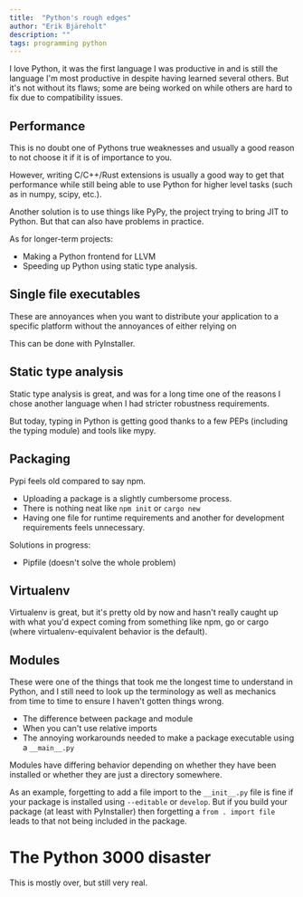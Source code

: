 ```yaml
---
title:  "Python's rough edges"
author: "Erik Bjäreholt"
description: ""
tags: programming python
---
```


<!-- Alternative titles:
    - Python weirdness
    - Warning: This Python has rough edges.
-->

I love Python, it was the first language I was productive in and is still the language I'm most productive in despite having learned several others. But it's not without its flaws; some are being worked on while others are hard to fix due to compatibility issues.


## Performance

This is no doubt one of Pythons true weaknesses and usually a good reason to not choose it if it is of importance to you.

However, writing C/C++/Rust extensions is usually a good way to get that performance while still being able to use Python for higher level tasks (such as in numpy, scipy, etc.). 

Another solution is to use things like PyPy, the project trying to bring JIT to Python. But that can also have problems in practice. 

As for longer-term projects:

 - Making a Python frontend for LLVM
 - Speeding up Python using static type analysis.


## Single file executables

These are annoyances when you want to distribute your application to a specific platform without the annoyances of either relying on 

This can be done with PyInstaller.


## Static type analysis

Static type analysis is great, and was for a long time one of the reasons I chose another language when I had stricter robustness requirements.

But today, typing in Python is getting good thanks to a few PEPs (including the typing module) and tools like mypy.



## Packaging

Pypi feels old compared to say npm. 

 - Uploading a package is a slightly cumbersome process. 
 - There is nothing neat like `npm init` or `cargo new`
 - Having one file for runtime requirements and another for development requirements feels unnecessary.

Solutions in progress:

 - Pipfile (doesn't solve the whole problem) 


## Virtualenv

Virtualenv is great, but it's pretty old by now and hasn't really caught up with what you'd expect coming from something like npm, go or cargo (where virtualenv-equivalent behavior is the default).


## Modules

These were one of the things that took me the longest time to understand in Python, and I still need to look up the terminology as well as mechanics from time to time to ensure I haven't gotten things wrong.

 - The difference between package and module
 - When you can't use relative imports
 - The annoying workarounds needed to make a package executable using a `__main__.py`

Modules have differing behavior depending on whether they have been installed or whether they are just a directory somewhere.

As an example, forgetting to add a file import to the `__init__.py` file is fine if your package is installed using `--editable` or `develop`. But if you build your package (at least with PyInstaller) then forgetting a `from . import file` leads to that not being included in the package. 


# The Python 3000 disaster

This is mostly over, but still very real.
